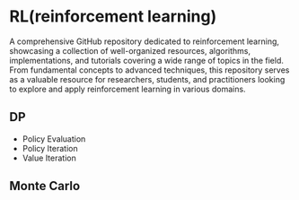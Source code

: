 # RL(reinforcement learning)
A comprehensive GitHub repository dedicated to reinforcement learning, showcasing a collection of well-organized resources, algorithms, implementations, and tutorials covering a wide range of topics in the field. From fundamental concepts to advanced techniques, this repository serves as a valuable resource for researchers, students, and practitioners looking to explore and apply reinforcement learning in various domains.
## DP
- Policy Evaluation
- Policy Iteration
- Value Iteration
## Monte Carlo